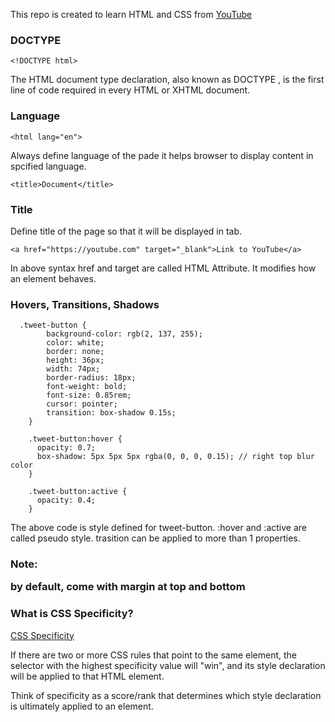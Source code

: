This repo is created to learn HTML and CSS from [YouTube](https://www.youtube.com/watch?v=G3e-cpL7ofc)

### DOCTYPE

```
<!DOCTYPE html>
```

The HTML document type declaration, also known as DOCTYPE , is the first line of code required in every HTML or XHTML document.

### Language

```
<html lang="en">
```

Always define language of the pade it helps browser to display content in spcified language.

```
<title>Document</title>
```

### Title

Define title of the page so that it will be displayed in tab.

```
<a href="https://youtube.com" target="_blank">Link to YouTube</a>
```

In above syntax href and target are called HTML Attribute. It modifies how an element behaves.

### Hovers, Transitions, Shadows

```
  .tweet-button {
        background-color: rgb(2, 137, 255);
        color: white;
        border: none;
        height: 36px;
        width: 74px;
        border-radius: 18px;
        font-weight: bold;
        font-size: 0.85rem;
        cursor: pointer;
        transition: box-shadow 0.15s;
    }

    .tweet-button:hover {
      opacity: 0.7;
      box-shadow: 5px 5px 5px rgba(0, 0, 0, 0.15); // right top blur color
    }

    .tweet-button:active {
      opacity: 0.4;
    }
```

The above code is style defined for tweet-button. :hover and :active are called pseudo style. trasition can be applied to more than 1 properties.

### Note: <p> by default, come with margin at top and bottom

### What is CSS Specificity?

[CSS Specificity](https://www.w3schools.com/css/css_specificity.asp)

If there are two or more CSS rules that point to the same element, the selector with the highest specificity value will "win", and its style declaration will be applied to that HTML element.

Think of specificity as a score/rank that determines which style declaration is ultimately applied to an element.
